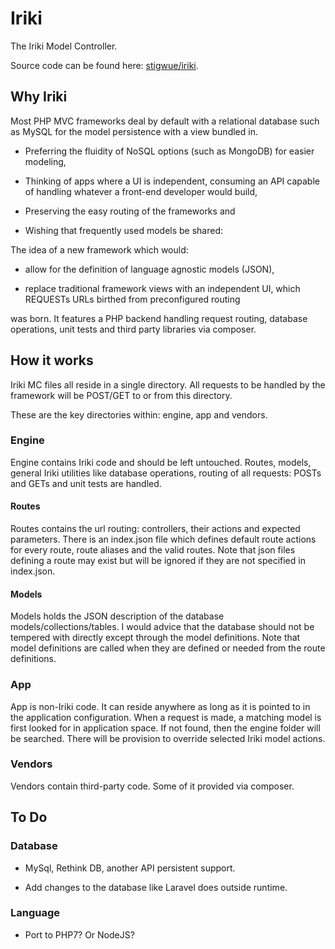 # Iriki

The Iriki Model Controller.

Source code can be found here: [stigwue/iriki](https://github.com/stigwue/iriki).

## Why Iriki

Most PHP MVC frameworks deal by default with a relational database such as MySQL for the model persistence with a view bundled in.

* Preferring the fluidity of NoSQL options (such as MongoDB) for easier modeling,

* Thinking of apps where a UI is independent, consuming an API capable of handling whatever a front-end developer would build,

* Preserving the easy routing of the frameworks and

* Wishing that frequently used models be shared:

The idea of a new framework which would:

* allow for the definition of language agnostic models (JSON),

* replace traditional framework views with an independent UI, which REQUESTs URLs birthed from preconfigured routing

was born. It features a PHP backend handling request routing, database operations, unit tests and third party libraries via composer.

## How it works

Iriki MC files all reside in a single directory. All requests to be handled by the framework will be POST/GET to or from this directory.

These are the key directories within: engine, app and vendors.

### Engine

Engine contains Iriki code and should be left untouched. Routes, models, general Iriki utilities like database operations, routing of all requests: POSTs and GETs and unit tests are handled.

#### Routes

Routes contains the url routing: controllers, their actions and expected parameters. There is an index.json file which defines default route actions for every route, route aliases and the valid routes. Note that json files defining a route may exist but will be ignored if they are not specified in index.json.

#### Models

Models holds the JSON description of the database models/collections/tables. I would advice that the database should not be tempered with directly except through the model definitions. Note that model definitions are called when they are defined or needed from the route definitions.

### App

App is non-Iriki code. It can reside anywhere as long as it is pointed to in the application configuration. When a request is made, a matching model is first looked for in application space. If not found, then the engine folder will be searched. There will be provision to override selected Iriki model actions.

### Vendors

Vendors contain third-party code. Some of it provided via composer.


## To Do

### Database

* MySql, Rethink DB, another API persistent support.

* Add changes to the database like Laravel does outside runtime. 

### Language

* Port to PHP7? Or NodeJS?
